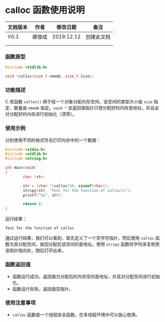 # calloc 函数使用说明





| **文档版本** | **作者** | **修改日期** | **备注**   |
| ------------ | -------- | ------------ | ---------- |
| V0.1         | 卿俊成   | 2019.12.12   | 创建此文档 |
|              |          |              |            |
|              |          |              |            |







### **函数原型**

```c
#include <stdlib.h>

void *calloc(size_t nmemb, size_t size);
```



### **功能描述**

C 库函数 `calloc()` 用于给一个对象分配内存空间，该空间的类型大小由 `size` 指定，数量由 `nmemb` 指定。`void *` 该返回值指针只想分配好的内存首地址，并且会对分配好的内存进行初始化（清零）。





### **使用示例**

分别使用不同的格式符去打印内存中的一个数据：

```c
#include <stdio.h>
#include <stdlib.h>
#include <string.h>

int main(void)
{
        char *str;

        str = (char *)calloc(50, sizeof(char));
        strcpy(str, "Test for the function of calloc\n");
        printf("%s", str);

        return 0;
}
```

运行结果：

```
Test for the function of calloc
```

通过运行结果，我们可以看到，首先定义了一个空字符指针，然后使用 `calloc` 函数为其分配空间，放回分配后该空间的首地址，使用 `strcpy` 函数将字符床复制至该指针指向处，随后打印出来。





### **函数返回值**

- 函数运行成功，返回值为分配后的内存空间首地址，并且对分配空间进行初始化。
- 函数运行失败，返回值空指针。







### **使用注意事项**

- `calloc` 函数是一个线程安全函数，在多线程环境中可以放心使用。
